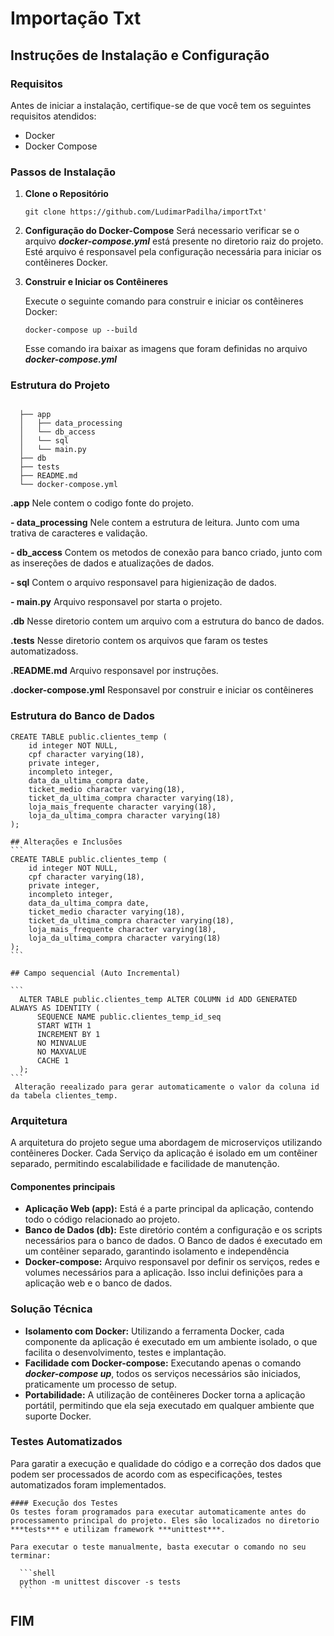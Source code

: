 # Importação Txt

## Instruções de Instalação e Configuração

### Requisitos

Antes de iniciar a instalação, certifique-se de que você tem os seguintes requisitos atendidos:

 - Docker
 - Docker Compose

### Passos de Instalação

 1. **Clone o Repositório**
 
    ```shell
    git clone https://github.com/LudimarPadilha/importTxt'
    ```

 3. **Configuração do Docker-Compose**
    Será necessario verificar se o arquivo ***docker-compose.yml*** está presente no diretorio raiz do projeto. Esté arquivo é responsavel pela configuração necessária para iniciar os contêineres Docker.

 4. **Construir e Iniciar os Contêineres**
    
    Execute o seguinte comando para construir e iniciar os contêineres Docker:
    
    ```shell
    docker-compose up --build
    ```
    Esse comando ira baixar as imagens que foram definidas no arquivo ***docker-compose.yml***

### Estrutura do Projeto
    
```
  
  ├── app
  │   ├── data_processing
  │   └── db_access
  │   └── sql
  │   └── main.py
  ├── db
  ├── tests
  ├── README.md
  └── docker-compose.yml
 ```

 **.app** Nele contem o codigo fonte do projeto.
 
   **-  data_processing** Nele contem a estrutura de leitura. Junto com uma trativa de caracteres e validação.
   
   **-  db_access** Contem os metodos de conexão para banco criado, junto com as insereções de dados e atualizações de dados.

   **-  sql** Contem o arquivo responsavel para higienização de dados.
   
   **-  main.py** Arquivo responsavel por starta o projeto.
   
**.db** Nesse diretorio contem um arquivo com a estrutura do banco de dados.

**.tests** Nesse diretorio contem os arquivos que faram os testes automatizadoss.

**.README.md** Arquivo responsavel por instruções.

**.docker-compose.yml** Responsavel por construir e iniciar os contêineres

### Estrutura do Banco de Dados
  ```
  CREATE TABLE public.clientes_temp (
      id integer NOT NULL,
      cpf character varying(18),
      private integer,
      incompleto integer,
      data_da_ultima_compra date,
      ticket_medio character varying(18),
      ticket_da_ultima_compra character varying(18),
      loja_mais_frequente character varying(18),
      loja_da_ultima_compra character varying(18)
  );
  ```
    ## Alterações e Inclusões
    ```
    CREATE TABLE public.clientes_temp (
        id integer NOT NULL,
        cpf character varying(18),
        private integer,
        incompleto integer,
        data_da_ultima_compra date,
        ticket_medio character varying(18),
        ticket_da_ultima_compra character varying(18),
        loja_mais_frequente character varying(18),
        loja_da_ultima_compra character varying(18)
    );
    ```
  
    ## Campo sequencial (Auto Incremental)
    
    ```
      ALTER TABLE public.clientes_temp ALTER COLUMN id ADD GENERATED ALWAYS AS IDENTITY (
          SEQUENCE NAME public.clientes_temp_id_seq
          START WITH 1
          INCREMENT BY 1
          NO MINVALUE
          NO MAXVALUE
          CACHE 1
      );
    ```
     Alteração reealizado para gerar automaticamente o valor da coluna id da tabela clientes_temp.
  

  ### Arquitetura
  A arquitetura do projeto segue uma abordagem de microserviços utilizando contêineres Docker. Cada Serviço da aplicação é isolado em um contêiner separado, permitindo escalabilidade e facilidade de manutenção.
  
   #### Componentes principais
 - **Aplicação Web (app):** Está é a parte principal da aplicação, contendo todo o código relacionado ao projeto.
 - **Banco de Dados (db):** Este diretório contém a configuração e os scripts necessários para o banco de dados. O Banco de dados é executado em um contêiner separado, garantindo isolamento e independência
 - **Docker-compose:** Arquivo responsavel por definir os serviços, redes e volumes necessários para a aplicação. Isso inclui definições para a aplicação web e o banco de dados.

  ### Solução Técnica
  - **Isolamento com Docker:** Utilizando a ferramenta Docker, cada componente da aplicação é executado em um ambiente isolado, o que facilita o desenvolvimento, testes e implantação.
  - **Facilidade com Docker-compose:** Executando apenas o comando ***docker-compose up***, todos os serviços necessários são iniciados, praticamente um processo de setup.
  - **Portabilidade:** A utilização de contêineres Docker torna a aplicação portátil, permitindo que ela seja executado em qualquer ambiente que suporte Docker.

   ### Testes Automatizados
   Para garatir a execução e qualidade do código e a correção dos dados que podem ser processados de acordo com as especificações, testes automatizados foram implementados.

    #### Execução dos Testes
    Os testes foram programados para executar automaticamente antes do processamento principal do projeto. Eles são localizados no diretorio ***tests*** e utilizam framework ***unittest***.

    Para executar o teste manualmente, basta executar o comando no seu terminar:

      ```shell
      python -m unittest discover -s tests
      ```

    

## FIM  